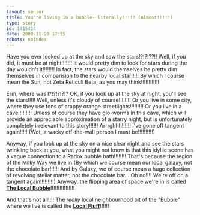 ```yaml
---
layout: senior
title: You're living in a bubble- literally!!!!! (Almost!!!!!)
type: story
id: 1415414
date: 2000-11-20 17:55
robots: noindex
---
```

Have you ever looked up at the sky and saw the stars!?!?!??!! Well, if you did, it must be at night!!!!!!! It would pretty dim to look for stars during the day wouldn't it!!!!!!!! In fact, the stars would themselves be pretty dim themselves in comparision to the nearby local star!!!!! By which I course mean the Sun, not Zeta Reticuli Beta, as you may think!!!!!!!!!!!!

Erm, where was I?!?!?!?!? OK, if you look up at the sky at night, you'll see the stars!!!!! Well, unless it's cloudy of course!!!!!!!! Or you live in some city, where they use tons of crappy orange streetlights!!!!!!!!! Or you live in a cave!!!!!!!!! Unless of course they have glo-worms in this cave, which will provide an appreciable approximation of a starry night, but is unfortunately completely irrelevant to this story!!!!!! Arrrghhh!!!!!! I've gone off tangent again!!!!! (Wot, a wacky off-the-wall person I must be!!!!!!!!!!)

Anyway, if you look up at the sky on a nice clear night and see the stars twinkling back at you, what you might not know is that this idyllic scene has a vague connection to a Radox bubble bath!!!!!!!! That's because the region of the Milky Way we live in (By which we course mean our local galaxy, not the chocolate bar!!!!!! And by Galaxy, we of course mean a huge collection of revolving stellar matter, not the chocolate bar... Oh no!!!! We're off on a tangent again!!!!!!!!!) Anyway, the flipping area of space we're in is called <a href="http://antwrp.gsfc.nasa.gov/apod/ap000412.html"><b>The Local Bubble</b></a>!!!!!!!!!!!!!!!!

And that's not all!!!! The <i>really</i> local neighbourhood bit of the "Bubble" where we live is called the <a href="http://www.maths.monash.edu.au/~johnl/MAA3091/snbhdclose.gif"><b>Local Fluff</b></a>!!!!!!